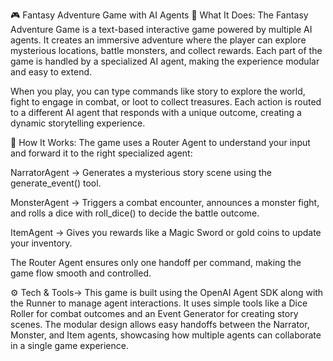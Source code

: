 🎮 Fantasy Adventure Game with AI Agents
🧠 What It Does:
The Fantasy Adventure Game is a text-based interactive game powered by multiple AI agents. It creates an immersive adventure where the player can explore mysterious locations, battle monsters, and collect rewards. Each part of the game is handled by a specialized AI agent, making the experience modular and easy to extend.

When you play, you can type commands like story to explore the world, fight to engage in combat, or loot to collect treasures. Each action is routed to a different AI agent that responds with a unique outcome, creating a dynamic storytelling experience.

🔄 How It Works:
The game uses a Router Agent to understand your input and forward it to the right specialized agent:

NarratorAgent → Generates a mysterious story scene using the generate_event() tool.

MonsterAgent → Triggers a combat encounter, announces a monster fight, and rolls a dice with roll_dice() to decide the battle outcome.

ItemAgent → Gives you rewards like a Magic Sword or gold coins to update your inventory.

The Router Agent ensures only one handoff per command, making the game flow smooth and controlled.

⚙️ Tech & Tools->
This game is built using the OpenAI Agent SDK along with the Runner to manage agent interactions. It uses simple tools like a Dice Roller for combat outcomes and an Event Generator for creating story scenes. The modular design allows easy handoffs between the Narrator, Monster, and Item agents, showcasing how multiple agents can collaborate in a single game experience.
